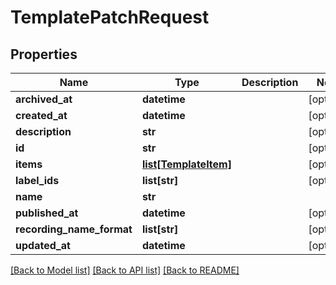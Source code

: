 # TemplatePatchRequest

## Properties
Name | Type | Description | Notes
------------ | ------------- | ------------- | -------------
**archived_at** | **datetime** |  | [optional] 
**created_at** | **datetime** |  | [optional] 
**description** | **str** |  | [optional] 
**id** | **str** |  | [optional] 
**items** | [**list[TemplateItem]**](TemplateItem.md) |  | [optional] 
**label_ids** | **list[str]** |  | [optional] 
**name** | **str** |  | 
**published_at** | **datetime** |  | [optional] 
**recording_name_format** | **list[str]** |  | [optional] 
**updated_at** | **datetime** |  | [optional] 

[[Back to Model list]](../README.md#documentation-for-models) [[Back to API list]](../README.md#documentation-for-api-endpoints) [[Back to README]](../README.md)


